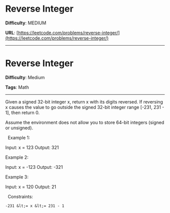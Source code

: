 # Reverse Integer

**Difficulty**: MEDIUM

**URL**: [https://leetcode.com/problems/reverse-integer/](https://leetcode.com/problems/reverse-integer/)

---

# Reverse Integer

**Difficulty**: Medium

**Tags**: Math

---

Given a signed 32-bit integer x, return x with its digits reversed. If reversing x causes the value to go outside the signed 32-bit integer range [-231, 231 - 1], then return 0.

Assume the environment does not allow you to store 64-bit integers (signed or unsigned).

&nbsp;
Example 1:


Input: x = 123
Output: 321


Example 2:


Input: x = -123
Output: -321


Example 3:


Input: x = 120
Output: 21


&nbsp;
Constraints:


	-231 &lt;= x &lt;= 231 - 1



